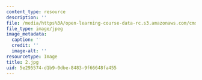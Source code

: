 ```yaml
---
content_type: resource
description: ''
file: /media/https%3A/open-learning-course-data-rc.s3.amazonaws.com/cms-930-media-education-and-the-marketplace-fall-2001/5e295574d1b90dbe84839f66648fa455_2.jpg
file_type: image/jpeg
image_metadata:
  caption: ''
  credit: ''
  image-alt: ''
resourcetype: Image
title: 2.jpg
uid: 5e295574-d1b9-0dbe-8483-9f66648fa455
---
```

